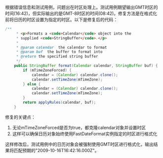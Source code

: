 根据错误信息和测试用例，问题出在时区处理上。测试用例期望输出GMT时区的时间(16:42)，但实际输出的是GMT-8时区的时间(08:42)。修复方法是在格式化前将日历的时区设置为指定的时区。以下是修复后的代码：

```java
/**
     * <p>Formats a <code>Calendar</code> object into the
     * supplied <code>StringBuffer</code>.</p>
     * 
     * @param calendar  the calendar to format
     * @param buf  the buffer to format into
     * @return the specified string buffer
     */
    public StringBuffer format(Calendar calendar, StringBuffer buf) {
        if (mTimeZoneForced) {
            calendar = (Calendar) calendar.clone();
            calendar.setTimeZone(mTimeZone);
        } else {
            calendar = (Calendar) calendar.clone();
            calendar.setTimeZone(mTimeZone);
        }
        return applyRules(calendar, buf);
    }
```

修复的关键点：
1. 无论mTimeZoneForced是否为true，都克隆calendar对象并设置时区
2. 这样可以确保日历对象始终使用FastDateFormat实例指定的时区进行格式化

这样修改后，测试用例中的日历对象会被强制使用GMT时区进行格式化，输出结果将匹配预期的"2009-10-16T16:42:16.000Z"。
